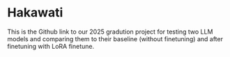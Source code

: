 # Hakawati

This is the Github link to our 2025 gradution project for testing two LLM models and comparing them to their baseline (without finetuning) and after finetuning with LoRA finetune.
